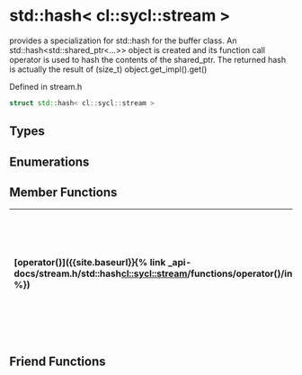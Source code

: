 ---
---
# std::hash< cl::sycl::stream >

provides a specialization for std::hash for the buffer class. An std::hash<std::shared_ptr<...>> object is created and its function call operator is used to hash the contents of the shared_ptr. The returned hash is actually the result of (size_t) object.get_impl().get() 

Defined in stream.h

```cpp
struct std::hash< cl::sycl::stream >
```

## Types

## Enumerations

## Member Functions

| [operator()]({{site.baseurl}}{% link _api-docs/stream.h/std::hash<cl::sycl::stream>/functions/operator()/index.md %}) | enables calling an std::hash object as a function with the object to be hashed as a parameter  |
| :--- | :--- |


## Friend Functions

